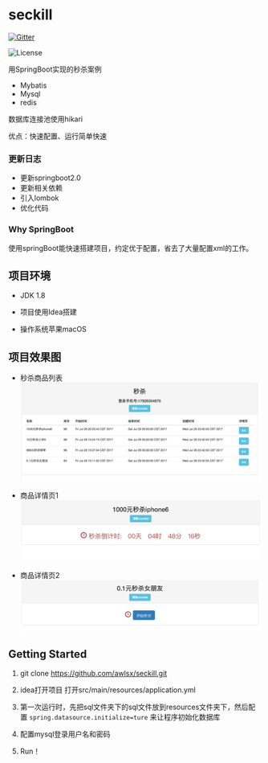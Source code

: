 # seckill


[![Gitter](https://img.shields.io/gitter/room/nwjs/nw.js.svg)](https://gitter.im/monigo-dev/project-seckill)

![License](https://img.shields.io/packagist/l/doctrine/orm.svg)

用SpringBoot实现的秒杀案例

- Mybatis
- Mysql
- redis

数据库连接池使用hikari

优点：快速配置、运行简单快速

### 更新日志

- 更新springboot2.0
- 更新相关依赖
- 引入lombok
- 优化代码

### Why SpringBoot

使用springBoot能快速搭建项目，约定优于配置，省去了大量配置xml的工作。


## 项目环境


- JDK 1.8

- 项目使用Idea搭建

- 操作系统苹果macOS


## 项目效果图


- 秒杀商品列表
![效果图](/demoImage/1.png)

- 商品详情页1
![效果图](/demoImage/2.png)

- 商品详情页2
![效果图](/demoImage/3.png)


## Getting Started

1. git clone https://github.com/awlsx/seckill.git

2. idea打开项目 打开src/main/resources/application.yml

3. 第一次运行时，先把sql文件夹下的sql文件放到resources文件夹下，然后配置 `spring.datasource.initialize=ture` 来让程序初始化数据库

4. 配置mysql登录用户名和密码

5. Run！





